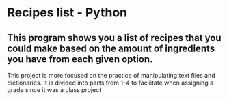 # Recipes list - Python

This program shows you a list of recipes that you could make based on the amount of ingredients you have from each given option.
------------
This project is more focused on the practice of manipulating text files and dictionaries. It is divided into parts from 1-4 to facilitate when assigning a grade since it was a class project
